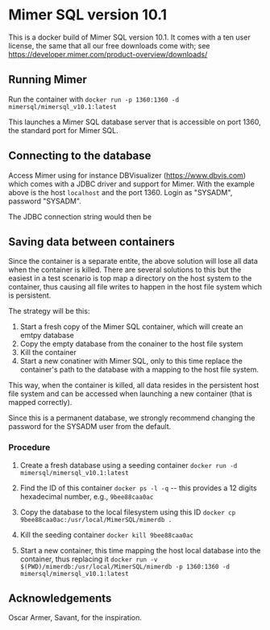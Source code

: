 # Mimer SQL version 10.1

This is a docker build of Mimer SQL version 10.1. It comes with a ten user license, the same that all our free downloads come with; see https://developer.mimer.com/product-overview/downloads/

## Running Mimer
Run the container with
`docker run -p 1360:1360 -d mimersql/mimersql_v10.1:latest`

This launches a Mimer SQL database server that is accessible on port 1360, the standard port for Mimer SQL.

## Connecting to the database
Access Mimer using for instance DBVisualizer (https://www.dbvis.com) which comes with a JDBC driver and support for Mimer. With the example above is the host `localhost` and the port 1360. Login as "SYSADM", password "SYSADM".

The JDBC connection string would then be

## Saving data between containers
Since the container is a separate entite, the above solution will lose all data when the container is killed. There are several solutions to this but the easiest in a test scenario is top map a directory on the host system to the container, thus causing all file writes to happen in the host file system which is persistent.

The strategy will be this:

1. Start a fresh copy of the Mimer SQL container, which will create an emtpy database
1. Copy the empty database from the conainer to the host file system
1. Kill the container
1. Start a new conatiner with Mimer SQL, only to this time replace the container's path to the database with a mapping to the host file system.

This way, when the container is killed, all data resides in the persistent host file system and can be accessed when launching a new container (that is mapped correctly).

Since this is a permanent database, we strongly recommend changing the password for the SYSADM user from the default.

### Procedure
1. Create a fresh database using a seeding container
`docker run -d mimersql/mimersql_v10.1:latest`

1. Find the ID of this container
`docker ps -l -q` -- this provides a 12 digits hexadecimal number, e.g., `9bee88caa0ac`

1. Copy the database to the local filesystem using this ID
`docker cp 9bee88caa0ac:/usr/local/MimerSQL/mimerdb .`

1. Kill the seeding container
`docker kill 9bee88caa0ac`

1. Start a new container, this time mapping the host local database into the container, thus replacing it
`docker run -v $(PWD)/mimerdb:/usr/local/MimerSQL/mimerdb -p 1360:1360 -d mimersql/mimersql_v10.1:latest`

## Acknowledgements
Oscar Armer, Savant, for the inspiration.